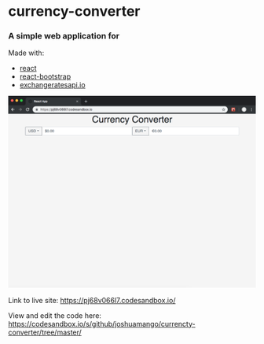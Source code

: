 # currency-converter

### A simple web application for 

Made with:

  * [react](https://github.com/facebook/react)
  * [react-bootstrap](https://github.com/react-bootstrap/react-bootstrap)
  * [exchangeratesapi.io](https://github.com/exchangeratesapi/exchangeratesapi)
  
![Image](screenshot.png)

Link to live site: https://pj68v066l7.codesandbox.io/

View and edit the code here: https://codesandbox.io/s/github/joshuamango/currencty-converter/tree/master/
